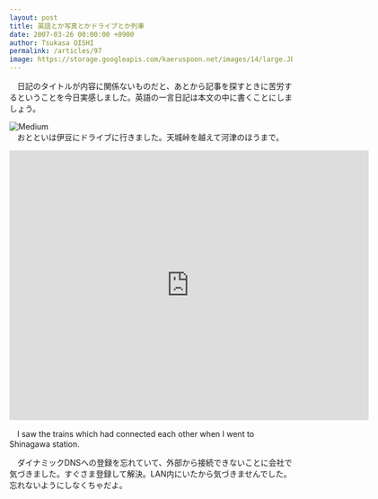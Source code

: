 ```yaml
---
layout: post
title: 英語とか写真とかドライブとか列車
date: 2007-03-26 00:00:00 +0900
author: Tsukasa OISHI
permalink: /articles/97
image: https://storage.googleapis.com/kaeruspoon.net/images/14/large.JPG?1300871854
---
```



　日記のタイトルが内容に関係ないものだと、あとから記事を探すときに苦労するということを今日実感しました。英語の一言日記は本文の中に書くことにしましょう。  

![Medium](https://storage.googleapis.com/kaeruspoon.net/images/14/medium.JPG?1300871854)  
　おとといは伊豆にドライブに行きました。天城峠を越えて河津のほうまで。  

<iframe width="640" height="480" src="https://www.youtube.com/embed/WVBAOIlA1Ys" frameborder="0" allowfullscreen></iframe>  

　I saw the trains which had connected each other when I went to Shinagawa station.  

　ダイナミックDNSへの登録を忘れていて、外部から接続できないことに会社で気づきました。すぐさま登録して解決。LAN内にいたから気づきませんでした。忘れないようにしなくちゃだよ。  

